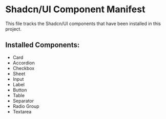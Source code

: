 # Shadcn/UI Component Manifest

This file tracks the Shadcn/UI components that have been installed in this project.

## Installed Components:

- Card
- Accordion
- Checkbox
- Sheet
- Input
- Label
- Button
- Table
- Separator
- Radio Group
- Textarea
